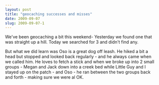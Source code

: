 ```yaml
---
layout: post
title: "geocaching successes and misses"
date: 2009-09-07
slug: 2009-09-07-1
---
```


We&apos;ve been geocaching a bit this weekend- Yesterday we found one that was straight up a hill.  Today we searched for 3 and didn&apos;t find any.

But what we did learn was Oso is a great dog off leash.  He hiked a bit a head but stopped and looked back regularly - and he always came when we called him.  He loves to fetch a stick and when we broke up into 2 small groups - Megan and Jack down into a creek bed while Little Guy and I stayed up on the patch - and Oso  - he ran between the two groups back and forth - making sure we were al OK.


